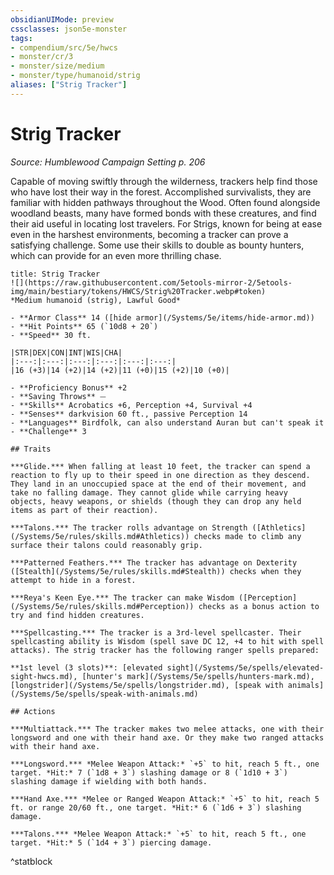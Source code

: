 ```yaml
---
obsidianUIMode: preview
cssclasses: json5e-monster
tags:
- compendium/src/5e/hwcs
- monster/cr/3
- monster/size/medium
- monster/type/humanoid/strig
aliases: ["Strig Tracker"]
---
```

# Strig Tracker
*Source: Humblewood Campaign Setting p. 206*  

Capable of moving swiftly through the wilderness, trackers help find those who have lost their way in the forest. Accomplished survivalists, they are familiar with hidden pathways throughout the Wood. Often found alongside woodland beasts, many have formed bonds with these creatures, and find their aid useful in locating lost travelers. For Strigs, known for being at ease even in the harshest environments, becoming a tracker can prove a satisfying challenge. Some use their skills to double as bounty hunters, which can provide for an even more thrilling chase.

```ad-statblock
title: Strig Tracker
![](https://raw.githubusercontent.com/5etools-mirror-2/5etools-img/main/bestiary/tokens/HWCS/Strig%20Tracker.webp#token)
*Medium humanoid (strig), Lawful Good*

- **Armor Class** 14 ([hide armor](/Systems/5e/items/hide-armor.md))
- **Hit Points** 65 (`10d8 + 20`)
- **Speed** 30 ft.

|STR|DEX|CON|INT|WIS|CHA|
|:---:|:---:|:---:|:---:|:---:|:---:|
|16 (+3)|14 (+2)|14 (+2)|11 (+0)|15 (+2)|10 (+0)|

- **Proficiency Bonus** +2
- **Saving Throws** ⏤
- **Skills** Acrobatics +6, Perception +4, Survival +4
- **Senses** darkvision 60 ft., passive Perception 14
- **Languages** Birdfolk, can also understand Auran but can't speak it
- **Challenge** 3

## Traits

***Glide.*** When falling at least 10 feet, the tracker can spend a reaction to fly up to their speed in one direction as they descend. They land in an unoccupied space at the end of their movement, and take no falling damage. They cannot glide while carrying heavy objects, heavy weapons, or shields (though they can drop any held items as part of their reaction).

***Talons.*** The tracker rolls advantage on Strength ([Athletics](/Systems/5e/rules/skills.md#Athletics)) checks made to climb any surface their talons could reasonably grip.

***Patterned Feathers.*** The tracker has advantage on Dexterity ([Stealth](/Systems/5e/rules/skills.md#Stealth)) checks when they attempt to hide in a forest.

***Reya's Keen Eye.*** The tracker can make Wisdom ([Perception](/Systems/5e/rules/skills.md#Perception)) checks as a bonus action to try and find hidden creatures.

***Spellcasting.*** The tracker is a 3rd-level spellcaster. Their spellcasting ability is Wisdom (spell save DC 12, +4 to hit with spell attacks). The strig tracker has the following ranger spells prepared:

**1st level (3 slots)**: [elevated sight](/Systems/5e/spells/elevated-sight-hwcs.md), [hunter's mark](/Systems/5e/spells/hunters-mark.md), [longstrider](/Systems/5e/spells/longstrider.md), [speak with animals](/Systems/5e/spells/speak-with-animals.md)

## Actions

***Multiattack.*** The tracker makes two melee attacks, one with their longsword and one with their hand axe. Or they make two ranged attacks with their hand axe.

***Longsword.*** *Melee Weapon Attack:* `+5` to hit, reach 5 ft., one target. *Hit:* 7 (`1d8 + 3`) slashing damage or 8 (`1d10 + 3`) slashing damage if wielding with both hands.

***Hand Axe.*** *Melee or Ranged Weapon Attack:* `+5` to hit, reach 5 ft. or range 20/60 ft., one target. *Hit:* 6 (`1d6 + 3`) slashing damage.

***Talons.*** *Melee Weapon Attack:* `+5` to hit, reach 5 ft., one target. *Hit:* 5 (`1d4 + 3`) piercing damage.
```
^statblock